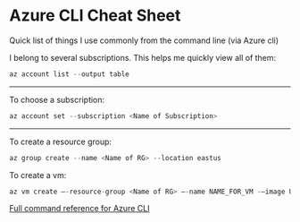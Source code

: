 # Azure CLI Cheat Sheet

Quick list of things I use commonly from the command line (via Azure cli)

I belong to several subscriptions. This helps me quickly view all of them:  

```s
az account list --output table
```

----

To choose a subscription:  

```s
az account set --subscription <Name of Subscription>
```

----

To create a resource group:  

```s
az group create --name <Name of RG> --location eastus
```

To create a vm:  

```s
az vm create –-resource-group <Name of RG> –-name NAME_FOR_VM -–image UbuntuLTS –location eastus
```

[Full command reference for Azure CLI](https://docs.microsoft.com/en-us/cli/azure/reference-index?view=azure-cli-latest/?wt.mc_id=github-azclicheatsheet-jahand)